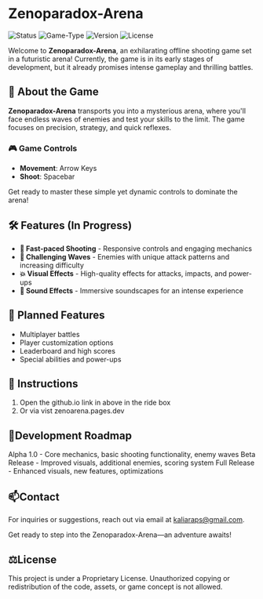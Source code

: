 # Zenoparadox-Arena

![Status](https://img.shields.io/badge/Status-Under_Development-yellow?style=for-the-badge) 
![Game-Type](https://img.shields.io/badge/Game_Type-Offline_Shooting-blue?style=for-the-badge) 
![Version](https://img.shields.io/badge/Version-Alpha_1.0-red?style=for-the-badge) 
![License](https://img.shields.io/badge/License-Proprietary-critical?style=for-the-badge) 

Welcome to **Zenoparadox-Arena**, an exhilarating offline shooting game set in a futuristic arena! Currently, the game is in its early stages of development, but it already promises intense gameplay and thrilling battles.

## 🚀 **About the Game**

**Zenoparadox-Arena** transports you into a mysterious arena, where you'll face endless waves of enemies and test your skills to the limit. The game focuses on precision, strategy, and quick reflexes.

### 🎮 **Game Controls**

- **Movement**: Arrow Keys
- **Shoot**: Spacebar

Get ready to master these simple yet dynamic controls to dominate the arena!

## 🛠️ **Features (In Progress)**

- **🚀 Fast-paced Shooting** - Responsive controls and engaging mechanics
- **🎯 Challenging Waves** - Enemies with unique attack patterns and increasing difficulty
- **💥 Visual Effects** - High-quality effects for attacks, impacts, and power-ups
- **🎵 Sound Effects** - Immersive soundscapes for an intense experience

## 📅 **Planned Features**

- Multiplayer battles
- Player customization options
- Leaderboard and high scores
- Special abilities and power-ups

## 📜 **Instructions**

1. Open the github.io link in above in the ride box 
2. Or via vist zenoarena.pages.dev

## 🚧**Development Roadmap**
Alpha 1.0 - Core mechanics, basic shooting functionality, enemy waves
Beta Release - Improved visuals, additional enemies, scoring system
Full Release - Enhanced visuals, new features, optimizations
## 📫**Contact**
For inquiries or suggestions, reach out via email at kaliaraps@gmail.com.


Get ready to step into the Zenoparadox-Arena—an adventure awaits!

## ⚖️**License**
This project is under a Proprietary License. Unauthorized copying or redistribution of the code, assets, or game concept is not allowed.
